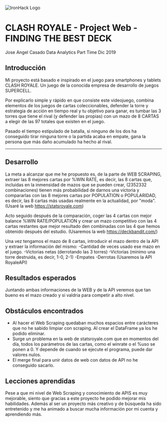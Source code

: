 ![IronHack Logo](https://s3-eu-west-1.amazonaws.com/ih-materials/uploads/upload_d5c5793015fec3be28a63c4fa3dd4d55.png)

# CLASH ROYALE - Project Web - FINDING THE BEST DECK

Jose Angel Casado
Data Analytics Part Time Dic 2019

## Introducción

Mi proyecto está basado e inspirado en el juego para smartphones y tablets CLASH ROYALE. Un juego de la conocida empresa de desarrollo de juegos SUPERCELL.

Por explicarlo simple y rápido en que consiste este videojuego, combina elementos de los juegos de cartas coleccionables, defender la torre y estrategia de acción en tiempo real y tu objetivo para ganar, es tumbar las 3 torres que tiene el rival (y defender las propias) con un mazo de 8 CARTAS a elegir de las 97 totales que existen en el juego.

Pasado el tiempo estipulado de batalla, si ninguno de los dos ha conseguido tirar ninguna torre o la partida acaba en empate, gana la persona que más daño acumulado ha hecho al rival.

---

## Desarrollo

La meta a alcanzar que me he propuesto es, de la parte de WEB SCRAPING, extraer las 8 mejores cartas por %WIN RATE, es decir, las 8 cartas que, incluidas en la inmensidad de mazos que se pueden crear, (2352332 combinaciones) tienen más probabilidad de darnos una victoria y compararlas con las 8 mejores cartas por POPULATION o POPULARIDAD, es decir, las 8 cartas más usadas realmente en la actualidad, por "moda".
(Usaré la web https://statsroyale.com)

Acto seguido después de la comparación, coger las 4 cartas con mejor balance %WIN RATE/POPULATION y crear un mazo competitivo con las 4 cartas restantes que mejor resultado den combinadas con las 4 que hemos obtenido después del estudio.
(Usaremos la web https://deckbandit.com/)

Una vez tengamos el mazo de 8 cartas, introducir el mazo dentro de la API y extraer la información del mismo:
-Cantidad de veces usado ese mazo en el juego.
-Victorias netas (derrotando las 3 torres)
-Victorias (mínimo una torre destruida, es decir, 1-0, 2-1)
-Empates
-Derrotas
(Usaremos la API RoyaleAPI)



## Resultados esperados

Juntando ambas informaciones de la WEB y de la API veremos que tan bueno es el mazo creado y si valdria para competir a alto nivel.

## Obstáculos encontrados

- Al hacer el Web Scraping quedaban muchos espacios entre carácteres que no he sabido limpiar con scraping. Al crear el DataFrame ya los he podido eliminar.
- Surge un problema en la web de statsroyale.com que en momentos del día, todos los parámetros de las cartas, como el winrate o el %uso se ponen a 0. Y depende de cuando se ejecute el programa, puede dar valores nulos.
- El merge final para unir datos de web con datos de API no he conseguido sacarlo.

## Lecciones aprendidas

Pese a que mi nivel de Web Scraping y conocimiento de APIS es muy mejorable, siento que gracias a este proyecto he podido mejorar mis habilidades.
Además al ser un proyecto más creativo y de búsqueda ha sido entretenido y me ha animado a buscar mucha información por mi cuenta y aprendiendo más.

